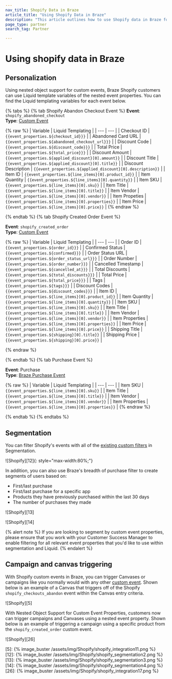 ```yaml
---
nav_title: Shopify Data in Braze
article_title: "Using Shopify Data in Braze"
description: "This article outlines how to use Shopify data in Braze for personalization and segmentation."
page_type: partner
search_tag: Partner

---
```


# Using shopify data in Braze

## Personalization

Using nested object support for custom events, Braze Shopify customers can use Liquid template variables of the nested event properties. You can find the Liquid templating variables for each event below.

{% tabs %}
{% tab Shopify Abandon Checkout Event %}
__Event__: `shopify_abandoned_checkout`<br>
__Type__: [Custom Event]({{site.baseurl}}/user_guide/data_and_analytics/custom_data/custom_events/)

{% raw %}
| Variable | Liquid Templating |
| --- | --- |
| Checkout ID | `{{event_properties.${checkout_id}}}` |
| Abandoned Card URL | `{{event_properties.${abandoned_checkout_url}}}` |
| Discount Code | `{{event_properties.${discount_code}}}` |
| Total Price | `{{event_properties.${total_price}}}` |
| Discount Amount | `{{event_properties.${applied_discount}[0].amount}}` |
| Discount Title | `{{event_properties.${applied_discount}[0].title}}` |
| Discount Description | `{{event_properties.${applied_discount}[0].description}}` |
| Item ID | `{{event_properties.${line_items}[0].product_id}}` |
| Item Quantity | `{{event_properties.${line_items}[0].quantity}}` |
| Item SKU | `{{event_properties.${line_items}[0].sku}}` |
| Item Title | `{{event_properties.${line_items}[0].title}}` |
| Item Vendor | `{{event_properties.${line_items}[0].vendor}}` |
| Item Propeties | `{{event_properties.${line_items}[0].properties}}` |
| Item Price | `{{event_properties.${line_items}[0].price}}` |
{% endraw %}

{% endtab %}
{% tab Shopify Created Order Event %}

__Event__: `shopify_created_order`<br>
__Type__: [Custom Event]({{site.baseurl}}/user_guide/data_and_analytics/custom_data/custom_events/)

{% raw %}
| Variable | Liquid Templating |
| --- | --- |
| Order ID | `{{event_properties.${order_id}}}` |
| Confirmed Status | `{{event_properties.${confirmed}}}` |
| Order Status URL | `{{event_properties.${order_status_url}}}` |
| Order Number | `{{event_properties.${order_number}}}` |
| Cancelled Timestamp | `{{event_properties.${cancelled_at}}}` |
| Total Discounts | `{{event_properties.${total_discounts}}}` |
| Total Price | `{{event_properties.${total_price}}}` |
| Tags | `{{event_properties.${tags}}}` |
| Discount Codes | `{{event_properties.${discount_codes}}}` |
| Item ID | `{{event_properties.${line_items}[0].product_id}}` |
| Item Quantity | `{{event_properties.${line_items}[0].quantity}}` |
| Item SKU | `{{event_properties.${line_items}[0].sku}}` |
| Item Title | `{{event_properties.${line_items}[0].title}}` |
| Item Vendor | `{{event_properties.${line_items}[0].vendor}}` |
| Item Properties | `{{event_properties.${line_items}[0].properties}}` |
| Item Price | `{{event_properties.${line_items}[0].price}}` |
| Shipping Title | `{{event_properties.${shipping}[0].title}}` |
| Shipping Price | `{{event_properties.${shipping}[0].price}}` |

{% endraw %}

{% endtab %}
{% tab Purchase Event %}

__Event__: Purchase<br>
__Type__: [Braze Purchase Event]({{site.baseurl}}/user_guide/data_and_analytics/custom_data/purchase_events/)

{% raw %}
| Variable | Liquid Templating |
| --- | --- |
| Item SKU | `{{event_properties.${line_items}[0].sku}}` |
| Item Title  | `{{event_properties.${line_items}[0].title}}` |
| Item Vendor | `{{event_properties.${line_items}[0].vendor}}` |
|  Item Properties | `{{event_properties.${line_items}[0].properties}}` |
{% endraw %}

{% endtab %}
{% endtabs %}

## Segmentation

You can filter Shopify's events with all of the [existing custom filters]({{site.baseurl}}/user_guide/data_and_analytics/custom_data/custom_events/) in Segmentation. 

![Shopify][12]{: style="max-width:80%;"}

In addition, you can also use Braze's breadth of purchase filter to create segments of users based on:
- First/last purchase
- First/last purchase for a specific app
- Products they have previously purchased within the last 30 days
- The number of purchases they made

![Shopify][13]

![Shopify][14]

{% alert note %}
If you are looking to segment by custom event properties, please ensure that you work with your Customer Success Manager to enable filtering for all relevant event properties that you'd like to use within segmentation and Liquid.
{% endalert %} 

## Campaign and canvas triggering

With Shopify custom events in Braze, you can trigger Canvases or campaigns like you normally would with any other [custom event]({{site.baseurl}}/user_guide/data_and_analytics/custom_data/custom_events/#custom-event-storage). Shown below is an example of a Canvas that triggers off of the Shopify `shopify_checkouts_abandon` event within the Canvas entry criteria. 

![Shopify][5]

With Nested Object Support for Custom Event Properties, customers now can trigger campaigns and Canvases using a nested event property. Shown below is an example of triggering a campaign using a specific product from the `shopify_created_order` custom event.

![Shopify][26]

[5]: {% image_buster /assets/img/Shopify/shopify_integration11.png %}  
[12]: {% image_buster /assets/img/Shopify/shopify_segmentation2.png %} 
[13]: {% image_buster /assets/img/Shopify/shopify_segmentation3.png %} 
[14]: {% image_buster /assets/img/Shopify/shopify_segmentation4.png %}   
[26]: {% image_buster /assets/img/Shopify/shopify_integration17.png %}

